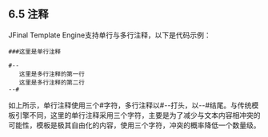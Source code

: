## 6.5 注释

JFinal Template Engine支持单行与多行注释，以下是代码示例：

```
###这里是单行注释

#--
   这里是多行注释的第一行
   这里是多行注释的第二行
--#
```


如上所示，单行注释使用三个#字符，多行注释以#--打头，以--#结尾。与传统模板引擎不同，这里的单行注释采用三个字符，主要是为了减少与文本内容相冲突的可能性，模板是极其自由化的内容，使用三个字符，冲突的概率降低一个数量级。
